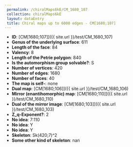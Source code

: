 ```yaml
--- 
 permalink: /chiralMaps6kE/CM_1680_107 
 collection: chiralMaps6kE
 layout: dataEntry
 title: Chiral maps up to 6000 edges - CM[1680;107]
---
```


- **ID**: [CM[1680;107]]({{ site.url }}/test/CM_1680_107)
- **Genus of the underlying surface**: 611
- **Length of the face**: 84
- **Valency**: 8
- **Length of the Petrie polygon**: 840
- **Is the automorphism group solvable?**: S
- **Number of vertices**: 420
- **Number of edges**: 1680
- **Number of faces**: 40
- **The map is self-**: none
- **Dual map**: [CM[1680;106]]({{ site.url }}/test/CM_1680_106)
- **Mirror (enantihomorphic) map**: [CM[1680;110]]({{ site.url }}/test/CM_1680_110)
- **Dual of the mirror image**: [CM[1680;103]]({{ site.url }}/test/CM_1680_103)
- **Z_q-Exponent?**: 2
- **No idea**:  7:110
- **No idea**: Y
- **No idea**: Y
- **Skeleton**: Sk(420;7)^2
- **Some other kind of skeleton**: nan
